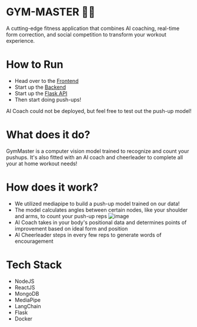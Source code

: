 # GYM-MASTER 🏋️‍♂️

A cutting-edge fitness application that combines AI coaching, real-time form correction, and social competition to transform your workout experience.

# How to Run
- Head over to the [Frontend](https://huggingface.co/spaces/Jguan10/GymMasterFront)
- Start up the [Backend](https://huggingface.co/spaces/Jguan10/GymMasterBack)
- Start up the [Flask API](https://huggingface.co/spaces/Jguan10/GymMasterAPI)
- Then start doing push-ups!

AI Coach could not be deployed, but feel free to test out the push-up model!

# What does it do?

GymMaster is a computer vision model trained to recognize and count your pushups. It's also fitted with an AI coach and cheerleader to complete all your at home workout needs!

# How does it work?
- We utilized mediapipe to build a push-up model trained on our data!
- The model calculates angles between certain nodes, like your shoulder and arms, to count your push-up reps
![image](https://github.com/user-attachments/assets/2bfd3a9a-8045-431d-87f4-fe5377fad1dd)
- AI Coach takes in your body's positional data and determines points of improvement based on ideal form and position
- AI Cheerleader steps in every few reps to generate words of encouragement

# Tech Stack
- NodeJS
- ReactJS
- MongoDB
- MediaPipe
- LangChain
- Flask
- Docker
  
